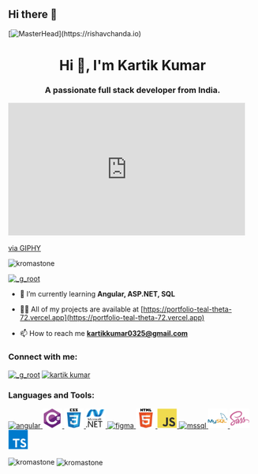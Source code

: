 ## Hi there 👋

<!--
**KromaStone/KromaStone** is a ✨ _special_ ✨ repository because its `README.md` (this file) appears on your GitHub profile.

Here are some ideas to get you started:

- 🔭 I’m currently working on ...
- 🌱 I’m currently learning ...
- 👯 I’m looking to collaborate on ...
- 🤔 I’m looking for help with ...
- 💬 Ask me about ...
- 📫 How to reach me: ...
- 😄 Pronouns: ...
- ⚡ Fun fact: ...
-->
[![MasterHead](https://1.bp.blogspot.com/-7A4WynwLsM...)](https://rishavchanda.io)

<h1 align="center">Hi 👋, I'm Kartik Kumar</h1>
<h3 align="center">A passionate full stack developer from India.</h3>
<iframe src="https://giphy.com/embed/pOEbLRT4SwD35IELiQ" width="480" height="269" style="" frameBorder="0" class="giphy-embed" allowFullScreen></iframe><p><a href="https://giphy.com/gifs/tech-technology-mograph-pOEbLRT4SwD35IELiQ">via GIPHY</a></p>

<p align="left"> <img src="https://komarev.com/ghpvc/?username=kromastone&label=Profile%20views&color=0e75b6&style=flat" alt="kromastone" /> </p>

<p align="left"> <a href="https://twitter.com/_g_root" target="blank"><img src="https://img.shields.io/twitter/follow/_g_root?logo=twitter&style=for-the-badge" alt="_g_root" /></a> </p>

- 🌱 I’m currently learning **Angular, ASP.NET, SQL**

- 👨‍💻 All of my projects are available at [https://portfolio-teal-theta-72.vercel.app](https://portfolio-teal-theta-72.vercel.app)

- 📫 How to reach me **kartikkumar0325@gmail.com**

<h3 align="left">Connect with me:</h3>
<p align="left">
<a href="https://twitter.com/_g_root" target="blank"><img align="center" src="https://raw.githubusercontent.com/rahuldkjain/github-profile-readme-generator/master/src/images/icons/Social/twitter.svg" alt="_g_root" height="30" width="40" /></a>
<a href="https://linkedin.com/in/kartik kumar" target="blank"><img align="center" src="https://raw.githubusercontent.com/rahuldkjain/github-profile-readme-generator/master/src/images/icons/Social/linked-in-alt.svg" alt="kartik kumar" height="30" width="40" /></a>
</p>

<h3 align="left">Languages and Tools:</h3>
<p align="left"> <a href="https://angular.io" target="_blank" rel="noreferrer"> <img src="https://angular.io/assets/images/logos/angular/angular.svg" alt="angular" width="40" height="40"/> </a> <a href="https://www.w3schools.com/cs/" target="_blank" rel="noreferrer"> <img src="https://raw.githubusercontent.com/devicons/devicon/master/icons/csharp/csharp-original.svg" alt="csharp" width="40" height="40"/> </a> <a href="https://www.w3schools.com/css/" target="_blank" rel="noreferrer"> <img src="https://raw.githubusercontent.com/devicons/devicon/master/icons/css3/css3-original-wordmark.svg" alt="css3" width="40" height="40"/> </a> <a href="https://dotnet.microsoft.com/" target="_blank" rel="noreferrer"> <img src="https://raw.githubusercontent.com/devicons/devicon/master/icons/dot-net/dot-net-original-wordmark.svg" alt="dotnet" width="40" height="40"/> </a> <a href="https://www.figma.com/" target="_blank" rel="noreferrer"> <img src="https://www.vectorlogo.zone/logos/figma/figma-icon.svg" alt="figma" width="40" height="40"/> </a> <a href="https://www.w3.org/html/" target="_blank" rel="noreferrer"> <img src="https://raw.githubusercontent.com/devicons/devicon/master/icons/html5/html5-original-wordmark.svg" alt="html5" width="40" height="40"/> </a> <a href="https://developer.mozilla.org/en-US/docs/Web/JavaScript" target="_blank" rel="noreferrer"> <img src="https://raw.githubusercontent.com/devicons/devicon/master/icons/javascript/javascript-original.svg" alt="javascript" width="40" height="40"/> </a> <a href="https://www.microsoft.com/en-us/sql-server" target="_blank" rel="noreferrer"> <img src="https://www.svgrepo.com/show/303229/microsoft-sql-server-logo.svg" alt="mssql" width="40" height="40"/> </a> <a href="https://www.mysql.com/" target="_blank" rel="noreferrer"> <img src="https://raw.githubusercontent.com/devicons/devicon/master/icons/mysql/mysql-original-wordmark.svg" alt="mysql" width="40" height="40"/> </a> <a href="https://sass-lang.com" target="_blank" rel="noreferrer"> <img src="https://raw.githubusercontent.com/devicons/devicon/master/icons/sass/sass-original.svg" alt="sass" width="40" height="40"/> </a> <a href="https://www.typescriptlang.org/" target="_blank" rel="noreferrer"> <img src="https://raw.githubusercontent.com/devicons/devicon/master/icons/typescript/typescript-original.svg" alt="typescript" width="40" height="40"/> </a> </p>

<p><img align="left" src="https://github-readme-stats.vercel.app/api/top-langs?username=kromastone&show_icons=true&locale=en&layout=compact" alt="kromastone" /></p>

<p>&nbsp;<img align="center" src="https://github-readme-stats.vercel.app/api?username=kromastone&show_icons=true&locale=en" alt="kromastone" /></p>
